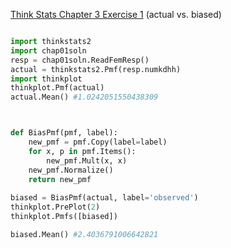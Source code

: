 [Think Stats Chapter 3 Exercise 1](http://greenteapress.com/thinkstats2/html/thinkstats2004.html#toc31) (actual vs. biased)

```python

import thinkstats2
import chap01soln
resp = chap01soln.ReadFemResp()
actual = thinkstats2.Pmf(resp.numkdhh)
import thinkplot
thinkplot.Pmf(actual)
actual.Mean() #1.0242051550438309



def BiasPmf(pmf, label):
    new_pmf = pmf.Copy(label=label)
    for x, p in pmf.Items():
        new_pmf.Mult(x, x)
    new_pmf.Normalize()
    return new_pmf
    
biased = BiasPmf(actual, label='observed')
thinkplot.PrePlot(2)
thinkplot.Pmfs([biased])

biased.Mean() #2.4036791006642821
```
